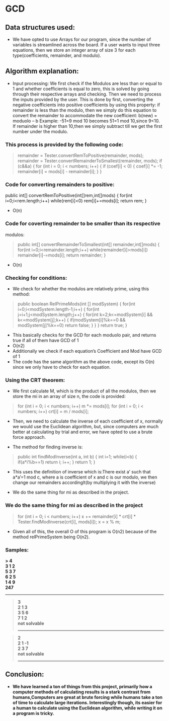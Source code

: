 # GCD
## Data structures used:
- We have opted to use Arrays for our program, since the number of 
variables is streamlined across the board. If a user wants to input three 
equations, then we store an integer array of size 3 for each 
type(coefficients, remainder, and modulo).

## Algorithm explanation:
- Input processing:
We first check if the Modulos are less than or equal to 1 and whether 
coefficients is equal to zero, this is solved by going through their 
respective arrays and checking. Then we need to process the inputs provided by the user. 
This is done by first, converting the negative coefficients into positive 
coefficients by using this property: if remainder is less than the 
modulo, then we simply do this equation to convert the remainder to 
accommodate the new coefficient: b(new) = moduolo – b
Example: -51=9 mod 10 becomes 51=1 mod 10,since 9<10. If 
remainder is higher than 10,then we simply subtract till we get the 
first number under the modulo.

### This process is provided by the following code:
> remainder = Tester.convertRemToPositive(remainder, mods);
remainder = Tester.convertRemainderToSmallest(remainder, mods);
if (c&&a) {
for (int i = 0; i < numbers; i++) {
if (coef[i] < 0) {
coef[i] *= -1;
remainder[i] = mods[i] - remainder[i];
}
 }

### Code for converting remainders to positive:
public int[] convertRemToPositive(int[]rem,int[]mods) {
for(int i=0;i<rem.length;i++) 
while(rem[i]<0) 
rem[i]+=mods[i];
return rem;
}
- O(n)

### Code for coverting remainder to be smaller than its respective 
modulos:
> public int[] convertRemainderToSmallest(int[] remainder,int[]mods) {
for(int i=0;i<remainder.length;i++) 
while(remainder[i]>mods[i]) 
remainder[i]-=mods[i];
return remainder;
}
- O(n)

### Checking for conditions:
- We check for whether the modulos are relatively prime, using this 
method:
> public boolean RelPrimeMods(int [] modSystem) {
     for(int i=0;i<modSystem.length-1;i++) {
        for(int j=i+1;j<modSystem.length;j++) {
           for(int k=2;k<=modSystem[i] && k<=modSystem[j];k++) {
              if(modSystem[i]%k==0 && modSystem[j]%k==0)
                  return false;
           }
        }
     }
     return true;
 }

- This basically checks for the GCD for each moduolo pair, and returns 
true if all of them have GCD of 1
- O(n2)
- Additionally we check if each equation’s Coefficient and Mod have GCD of 1
- The code has the same algorithm as the above code, except its O(n) since we only 
have to check for each equation.
### Using the CRT theorem:
- We first calculate M, which is the product of all the modulos, then we 
store the mi in an array of size n, the code is provided:
> for (int i = 0; i < numbers; i++)
      m *= mods[i];
for (int i = 0; i < numbers; i++)
     crt[i] = m / mods[i];
     
- Then, we need to calculate the inverse of each coefficient of x, 
normally we would use the Euclidean algorithm, but, since 
computers are much better at calculating by trial and error, we have 
opted to use a brute force approach.

- The method for finding inverse is:
> public int findModInverse(int a, int b) {
     int i=1;
     while(i<b) {
        if(a*i%b==1)
            return i;
        i++;
     }
     return 1;
}

- This uses the definition of inverse which is:There exist a’ such that 
a*a’=1 mod c, where a is coefficient of x and c is our modulo, we then change our 
remainders accordinglt(by multiplying it with the inverse)

- We do the same thing for mi as described in the project.

### We do the same thing for mi as described in the project
> for (int i = 0; i < numbers; i++) 
    x += remainder[i] * crt[i] * Tester.findModInverse(crt[i], mods[i]);
x = x % m;

- Given all of this, the overall O of this program is O(n2) 
because of the method relPrimeSystem being O(n2).

### Samples:
<b>
> 4<br/>
3  1  2<br/>
5  3  7<br/>
6  2  5<br/>
1  4  9<br/>
247<hr/>

> 3<br/>
2  1  3<br/>
3  5  6<br/>
7  1  2<br/>
not solvable<hr/>

> 2<br/>
2  1  -1<br/>
2  3   7<br/>
not solvable<hr/>
<b/>

## Conclusion:
- We have learned a ton of things from this project, primarily how a 
computer methods of calculating results is a stark contrast from 
humans,Computers are great at brute forcing while humans take a ton of 
time to calculate large iterations. Interestingly though, its easier for a 
human to calculate using the Euclidean algorithm, while writing it on a 
program is tricky.
